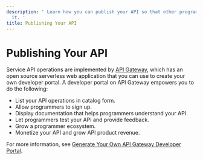 ```yaml
---
description: ' Learn how you can publish your API so that other programmers can use
  it. '
title: Publishing Your API
---
```

# Publishing Your API<a name="cloud-canvas-cgf-service-api-publishing-api-gateway"></a>

Service API operations are implemented by [API Gateway](https://aws.amazon.com/api-gateway/), which has an open source serverless web application that you can use to create your own developer portal\. A developer portal on API Gateway empowers you to do the following:
+ List your API operations in catalog form\.
+ Allow programmers to sign up\.
+ Display documentation that helps programmers understand your API\.
+ Let programmers test your API and provide feedback\.
+ Grow a programmer ecosystem\.
+ Monetize your API and grow API product revenue\.

For more information, see [Generate Your Own API Gateway Developer Portal](https://aws.amazon.com/blogs/compute/generate-your-own-api-gateway-developer-portal/)\.